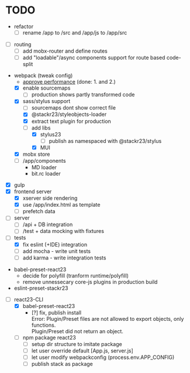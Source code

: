 # TODO

-   refactor
    -   [ ] rename /app to /src and /app/js to /app/src

*   [ ] routing
    -   [ ] add mobx-router and define routes
    -   [ ] add "loadable"/async components support for route based code-split

-   webpack (tweak config)
    -   [approve performance](https://www.codementor.io/drewpowers/high-performance-webpack-config-for-front-end-delivery-90sqic1qa#3-dynamic-imports-for-lazy-loaded-modules)
        (done: 1. and 2.)
    -   [x] enable sourcemaps
        -   [ ] production shows partly transformed code
    -   [x] sass/stylus support
        -   [ ] sourcemaps dont show correct file
        -   [x] @stackr23/styleobjects-loader
        -   [x] extract text plugin for production
        -   [ ] add libs
            -   [x] stylus23
                -   [ ] publish as namespaced with @stackr23/stylus
            -   [x] MUI
    -   [x] mobx store
    -   [ ] /app/components
        -   MD loader
        -   bit.rc loader
-   [x] gulp
-   [x] frontend server
    -   [x] xserver side rendering
    -   [x] use /app/index.html as template
    -   [ ] prefetch data
-   [ ] server
    -   [ ] /api + DB integration
    -   [ ] /test + data mocking with fixtures
-   [ ] tests
    -   [x] fix eslint (+IDE) integration
    -   [ ] add mocha - write unit tests
    -   [ ] add karma - write integration tests
-   babel-preset-react23
    -   decide for polyfill (tranform runtime/polyfill)
    -   remove unnessecary core-js plugins in production build
-   eslint-preset-stackr23
-   [ ] react23-CLI
    -   [x] babel-preset-react23
        -   [?] fix, publish install  
            Error: Plugin/Preset files are not allowed to export objects, only functions.  
            Plugin/Preset did not return an object.
    -   [ ] npm package react23
        -   [ ] setup dir structure to imitate package
        -   [ ] let user override default \[App.js, server.js\]
        -   [ ] let user modify webpackconfig (process.env.APP_CONFIG)
        -   [ ] publish stack as package
